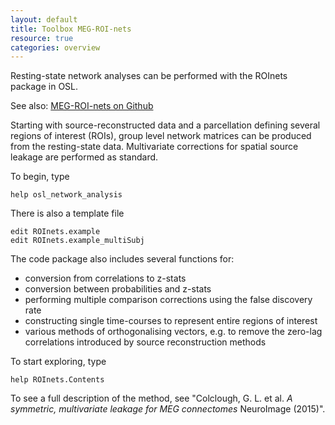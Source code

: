 ```yaml
---
layout: default
title: Toolbox MEG-ROI-nets
resource: true
categories: overview
---
```


Resting-state network analyses can be performed with the ROInets package in OSL. 

See also:
[MEG-ROI-nets on Github](https://github.com/OHBA-analysis/MEG-ROI-nets)

Starting with source-reconstructed data and a parcellation defining several regions of interest (ROIs), group level network matrices can be produced from the resting-state data. Multivariate corrections for spatial source leakage are performed as standard. 


To begin, type 

	help osl_network_analysis

There is also a template file

	edit ROInets.example
	edit ROInets.example_multiSubj


The code package also includes several functions for:
- conversion from correlations to z-stats
- conversion between probabilities and z-stats
- performing multiple comparison corrections using the false discovery rate
- constructing single time-courses to represent entire regions of interest
- various methods of orthogonalising vectors, e.g. to remove the zero-lag correlations introduced by source reconstruction methods

To start exploring, type 

	help ROInets.Contents

To see a full description of the method, see "Colclough, G. L. et al. _A symmetric, multivariate leakage for MEG connectomes_ NeuroImage (2015)".